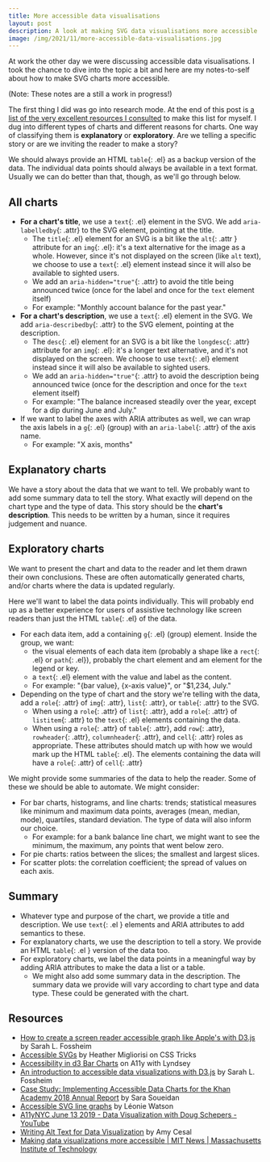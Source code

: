 ```yaml
---
title: More accessible data visualisations
layout: post
description: A look at making SVG data visualisations more accessible
image: /img/2021/11/more-accessible-data-visualisations.jpg
---
```


At work the other day we were discussing accessible data visualisations. I took the chance to dive into the topic a bit and here are my notes-to-self about how to make SVG charts more accessible.

(Note: These notes are a still a work in progress!)

The first thing I did was go into research mode. At the end of this post is [a list of the very excellent resources I consulted](#resources) to make this list for myself. I dug into different types of charts and different reasons for charts. One way of classifying them is **explanatory** or **exploratory**. Are we telling a specific story or are we inviting the reader to make a story?

We should always provide an HTML `table`{: .el} as a backup version of the data. The individual data points should always be available in a text format. Usually we can do better than that, though, as we'll go through below.

## All charts

- **For a chart's title**, we use a `text`{: .el} element in the SVG. We add `aria-labelledby`{: .attr} to the SVG element, pointing at the title.
  - The `title`{: .el} element for an SVG is a bit like the `alt`{: .attr } attribute for an `img`{: .el}: it's a text alternative for the image as a whole. However, since it's not displayed on the screen (like `alt` text), we choose to use a `text`{: .el} element instead since it will also be available to sighted users.
  - We add an `aria-hidden="true"`{: .attr} to avoid the title being announced twice (once for the label and once for the `text` element itself)
  - For example: "Monthly account balance for the past year."
- **For a chart's description**, we use a `text`{: .el} element in the SVG. We add `aria-describedby`{: .attr} to the SVG element, pointing at the description.
  - The `desc`{: .el} element for an SVG is a bit like the `longdesc`{: .attr} attribute for an `img`{: .el}: it's a longer text alternative, and it's not displayed on the screen. We choose to use `text`{: .el} element instead since it will also be available to sighted users.
  - We add an `aria-hidden="true"`{: .attr} to avoid the description being announced twice (once for the description and once for the `text` element itself)
  - For example: "The balance increased steadily over the year, except for a dip during June and July."
- If we want to label the axes with ARIA attributes as well, we can wrap the axis labels in a `g`{: .el} (group) with an `aria-label`{: .attr} of the axis name.
  - For example: "X axis, months"

## Explanatory charts

We have a story about the data that we want to tell. We probably want to add some summary data to tell the story. What exactly will depend on the chart type and the type of data. This story should be the **chart's description**. This needs to be written by a human, since it requires judgement and nuance.

## Exploratory charts

We want to present the chart and data to the reader and let them drawn their own conclusions. These are often automatically generated charts, and/or charts where the data is updated regularly.

Here we'll want to label the data points individually. This will probably end up as a better experience for users of assistive technology like screen readers than just the HTML `table`{: .el} of the data.

- For each data item, add a containing `g`{: .el} (group) element. Inside the group, we want:
  - the visual elements of each data item (probably a shape like a `rect`{: .el} or `path`{: .el}), probably the chart element and am element for the legend or key.
  - a `text`{: .el} element with the value and label as the content.
  - For example: "{bar value}, {x-axis value}", or "$1,234, July."
- Depending on the type of chart and the story we're telling with the data, add a `role`{: .attr} of `img`{: .attr}, `list`{: .attr}, or `table`{: .attr} to the SVG.
  - When using a `role`{: .attr} of `list`{: .attr}, add a `role`{: .attr} of `listitem`{: .attr} to the `text`{: .el} elements containing the data.
  - When using a `role`{: .attr} of `table`{: .attr}, add `row`{: .attr}, `rowheader`{: .attr}, `columnheader`{: .attr}, and `cell`{: .attr} roles as appropriate. These attributes should match up with how we would mark up the HTML `table`{: .el}. The elements containing the data will have a `role`{: .attr} of `cell`{: .attr}

We might provide some summaries of the data to help the reader. Some of these we should be able to automate. We might consider:

- For bar charts, histograms, and line charts: trends; statistical measures like minimum and maximum data points, averages (mean, median, mode), quartiles, standard deviation. The type of data will also inform our choice.
  - For example: for a bank balance line chart, we might want to see the minimum, the maximum, any points that went below zero.
- For pie charts: ratios between the slices; the smallest and largest slices.
- For scatter plots: the correlation coefficient; the spread of values on each axis.

## Summary

- Whatever type and purpose of the chart, we provide a title and description. We use `text`{: .el } elements and ARIA attributes to add semantics to these.
- For explanatory charts, we use the description to tell a story. We provide an HTML `table`{: .el } version of the data too.
- For exploratory charts, we label the data points in a meaningful way by adding ARIA attributes to make the data a list or a table.
  - We might also add some summary data in the description. The summary data we provide will vary according to chart type and data type. These could be generated with the chart.

## Resources

- [How to create a screen reader accessible graph like Apple's with D3.js](https://fossheim.io/writing/posts/apple-dataviz-a11y-tutorial/) by Sarah L. Fossheim
- [Accessible SVGs](https://css-tricks.com/accessible-svgs/) by Heather Migliorisi on CSS Tricks
- [Accessibility in d3 Bar Charts](https://www.a11ywithlindsey.com/blog/accessibility-d3-bar-charts) on A11y with Lyndsey
- [An introduction to accessible data visualizations with D3.js](https://fossheim.io/writing/posts/accessible-dataviz-d3-intro/) by Sarah L. Fossheim
- [Case Study: Implementing Accessible Data Charts for the Khan Academy 2018 Annual Report](https://www.sarasoueidan.com/blog/accessible-data-charts-for-khan-academy-2018-annual-report/) by Sara Soueidan
- [Accessible SVG line graphs](https://tink.uk/accessible-svg-line-graphs/) by Léonie
  Watson
- [A11yNYC June 13 2019 - Data Visualization with Doug Schepers - YouTube](https://www.youtube.com/watch?v=hmCC9XlaB9E)
- [Writing Alt Text for Data Visualization](https://medium.com/nightingale/writing-alt-text-for-data-visualization-2a218ef43f81) by Amy Cesal
- [Making data visualizations more accessible | MIT News | Massachusetts Institute of Technology](https://news.mit.edu/2021/data-visualizations-accessible-blind-1012)
